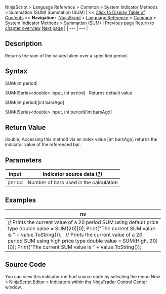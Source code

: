 ﻿
NinjaScript \> Language Reference \> Common \> System Indicator Methods \> Summation (SUM)
Summation (SUM)
| \<\< [Click to Display Table of Contents](summation_sum.md) \>\> **Navigation:**     [NinjaScript](ninjascript-1.md) \> [Language Reference](language_reference_wip-1.md) \> [Common](common-1.md) \> [System Indicator Methods](indicators-1.md) \> Summation (SUM) | [Previous page](stochastics_rsi_stochrsi-1.md) [Return to chapter overview](indicators-1.md) [Next page](swing-1.md) |
| --- | --- |
## Description
Returns the sum of the values taken over a specified period.

## Syntax
SUM(int period)  

SUM(ISeries\<double\> input, int period)
 
Returns default value  

SUM(int period)\[int barsAgo]  

SUM(ISeries\<double\> input, int period)\[int barsAgo]

## Return Value
double; Accessing this method via an index value \[int barsAgo] returns the indicator value of the referenced bar.

## Parameters
| input | Indicator source data ([?](valid_input_data_for_indicator-1.md)) |
| --- | --- |
| period | Number of bars used in the calculation |

## Examples
| ns |
| --- |
| // Prints the current value of a 20 period SUM using default price type double value \= SUM(20)\[0]; Print("The current SUM value is " \+ value.ToString());   // Prints the current value of a 20 period SUM using high price type double value \= SUM(High, 20)\[0]; Print("The current SUM value is " \+ value.ToString()); |

## Source Code
You can view this indicator method source code by selecting the menu New \> NinjaScript Editor \> Indicators within the NinjaTrader Control Center window.
